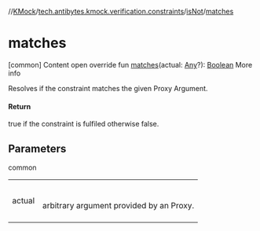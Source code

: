 //[KMock](../../../index.md)/[tech.antibytes.kmock.verification.constraints](../index.md)/[isNot](index.md)/[matches](matches.md)



# matches
[common]
Content
open override fun [matches](matches.md)(actual: [Any](https://kotlinlang.org/api/latest/jvm/stdlib/kotlin/-any/index.html)?): [Boolean](https://kotlinlang.org/api/latest/jvm/stdlib/kotlin/-boolean/index.html)
More info


Resolves if the constraint matches the given Proxy Argument.



#### Return


true if the constraint is fulfiled otherwise false.



## Parameters

common

| | |
|---|---|
| <a name="tech.antibytes.kmock.verification.constraints/isNot/matches/#kotlin.Any?/PointingToDeclaration/"></a>actual| <a name="tech.antibytes.kmock.verification.constraints/isNot/matches/#kotlin.Any?/PointingToDeclaration/"></a><br><br>arbitrary argument provided by an Proxy.<br><br>|
